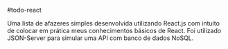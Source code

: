 #todo-react

Uma lista de afazeres simples desenvolvida utilizando React.js com intuito de colocar em prática meus conhecimentos básicos de React.
Foi utilizado JSON-Server para simular uma API com banco de dados NoSQL.
